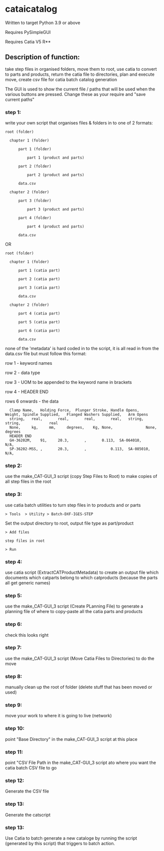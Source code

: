 # cataicatalog

Written to target Python 3.9 or above

Requires PySimpleGUI

Requires Catia V5 R**

## Description of function:

take step files in organised folders, move them to root, use catia to convert to parts and products, return the catia file to directories, plan and execute move, create csv file for catia batch catalog generation

The GUI is used to show the current file / paths that will be used when the various buttons are pressed. Change these as your require and "save current paths"

### step 1:
write your own script that organises files & folders in to one of 2 formats:

    root (folder)
  
  	  chapter 1 (folder)
   
  		  part 1 (folder)
    
  			  part 1 (product and parts)
     
  		  part 2 (folder)
    
  			  part 2 (product and parts)
     
  		  data.csv
    
  	  chapter 2 (folder)
   
  		  part 3 (folder)
    
  			  part 3 (product and parts)
     
  		  part 4 (folder)
    
  			  part 4 (product and parts)
     
  		  data.csv
  
   OR
  
    root (folder)
  
  	  chapter 1 (folder)
   
  		  part 1 (catia part)
    
  		  part 2 (catia part)
    
  		  part 3 (catia part)
    
  		  data.csv
    
  	  chapter 2 (folder)
   
  		  part 4 (catia part)
    
  		  part 5 (catia part)
    
  		  part 6 (catia part)
    
  		  data.csv

 none of the 'metadata' is hard coded in to the script, it is all read in from the data.csv file but must follow this format:

 row 1 - keyword names
 
 row 2 - data type
 
 row 3 - UOM to be appended to the keyword name in brackets
 
 row 4 - HEADER END
 
 rows 6 onwards - the data
 

      Clamp Name,	Holding Force,	Plunger Stroke,	Handle Opens,	Weight,	Spindle Supplied,	Flanged Washers Supplied,	Arm Opens
      string,	real,		real,		real,		real,	string,			string,				real
      None,		kg,		mm,		degrees,	Kg,	None,		        None,				degrees	
      HEADER END									
      GH-36202M,	91,		20.3,		,		0.113,	SA-064010,              N/A,                            
      SP-36202-MSS,	,		20.3,		,	        0.113,	SA-085010, 		N/A,

### step 2: 
use the make_CAT-GUI_3 script (copy Step Files to Root) to make copies of all step files in the root

### step 3:
use catia batch utilities to turn step files in to products and or parts

    > Tools  > Utility > Batch-DXF-IGES-STEP

Set the output directory to root, output file type as part/product

    > Add files

    step files in root

    > Run

### step 4:
use catia script (ExtractCATProductMetadata) to create an output file which documents which catparts belong to which catproducts (because the parts all get generic names)

### step 5:
use the make_CAT-GUI_3 script (Create PLanning File) to generate a planning file of where to copy-paste all the catia parts and products

### step 6:
check this looks right

### step 7:
use the make_CAT-GUI_3 script (Move Catia Files to Directories) to do the move

### step 8:
manually clean up the root of folder (delete stuff that has been moved or used)

### step 9:
move your work to where it is going to live (network)

### step 10:
point "Base Directory" in the make_CAT-GUI_3 script at this place

### step 11:
point "CSV File Path in the make_CAT-GUI_3 script ato where you want the catia batch CSV file to go

### step 12:
Generate the CSV file

### step 13:
Generate the catscript

### step 13:
Use Catia to batch generate a new cataloge by running the script (generated by this script) that triggers to batch action.
